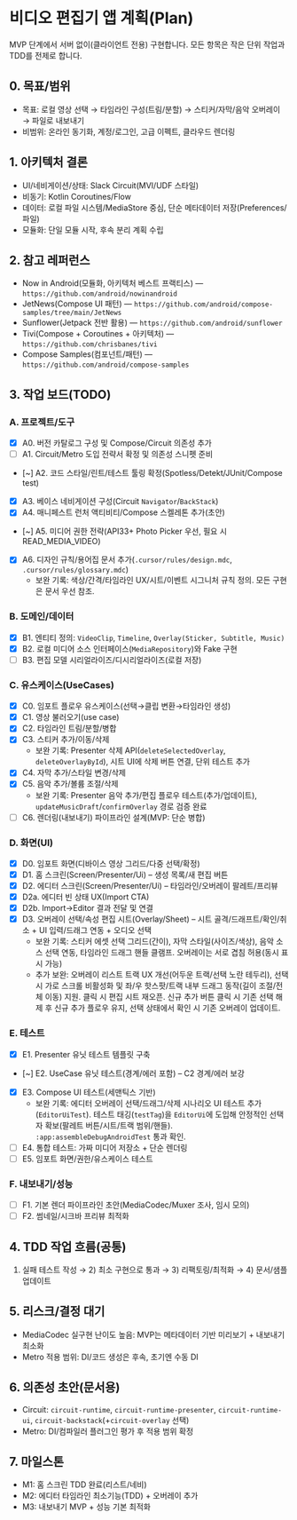 # 비디오 편집기 앱 계획(Plan)

MVP 단계에서 서버 없이(클라이언트 전용) 구현합니다. 모든 항목은 작은 단위 작업과 TDD를 전제로 합니다.

## 0. 목표/범위
- 목표: 로컬 영상 선택 → 타임라인 구성(트림/분할) → 스티커/자막/음악 오버레이 → 파일로 내보내기
- 비범위: 온라인 동기화, 계정/로그인, 고급 이펙트, 클라우드 렌더링

## 1. 아키텍처 결론
- UI/네비게이션/상태: Slack Circuit(MVI/UDF 스타일)
- 비동기: Kotlin Coroutines/Flow
- 데이터: 로컬 파일 시스템/MediaStore 중심, 단순 메타데이터 저장(Preferences/파일)
- 모듈화: 단일 모듈 시작, 후속 분리 계획 수립

## 2. 참고 레퍼런스
- Now in Android(모듈화, 아키텍처 베스트 프랙티스) — `https://github.com/android/nowinandroid`
- JetNews(Compose UI 패턴) — `https://github.com/android/compose-samples/tree/main/JetNews`
- Sunflower(Jetpack 전반 활용) — `https://github.com/android/sunflower`
- Tivi(Compose + Coroutines + 아키텍처) — `https://github.com/chrisbanes/tivi`
- Compose Samples(컴포넌트/패턴) — `https://github.com/android/compose-samples`

## 3. 작업 보드(TODO)

### A. 프로젝트/도구
- [x] A0. 버전 카탈로그 구성 및 Compose/Circuit 의존성 추가
- [ ] A1. Circuit/Metro 도입 전략서 확정 및 의존성 스니펫 준비
- [~] A2. 코드 스타일/린트/테스트 툴링 확정(Spotless/Detekt/JUnit/Compose test)
- [x] A3. 베이스 네비게이션 구성(Circuit `Navigator`/`BackStack`)
- [x] A4. 매니페스트 런처 액티비티/Compose 스켈레톤 추가(초안)
- [~] A5. 미디어 권한 전략(API33+ Photo Picker 우선, 필요 시 READ_MEDIA_VIDEO)
- [x] A6. 디자인 규칙/용어집 문서 추가(`.cursor/rules/design.mdc`, `.cursor/rules/glossary.mdc`)
  - 보완 기록: 색상/간격/타임라인 UX/시트/이벤트 시그니처 규칙 정의. 모든 구현은 문서 우선 참조.

### B. 도메인/데이터
- [x] B1. 엔티티 정의: `VideoClip`, `Timeline`, `Overlay(Sticker, Subtitle, Music)`
- [x] B2. 로컬 미디어 소스 인터페이스(`MediaRepository`)와 Fake 구현
- [ ] B3. 편집 모델 시리얼라이즈/디시리얼라이즈(로컬 저장)

### C. 유스케이스(UseCases)
- [x] C0. 임포트 플로우 유스케이스(선택→클립 변환→타임라인 생성)
- [x] C1. 영상 불러오기(use case)
- [x] C2. 타임라인 트림/분할/병합
- [x] C3. 스티커 추가/이동/삭제
  - 보완 기록: Presenter 삭제 API(`deleteSelectedOverlay`, `deleteOverlayById`), 시트 UI에 삭제 버튼 연결, 단위 테스트 추가
- [x] C4. 자막 추가/스타일 변경/삭제
- [x] C5. 음악 추가/볼륨 조절/삭제
  - 보완 기록: Presenter 음악 추가/편집 플로우 테스트(추가/업데이트), `updateMusicDraft`/`confirmOverlay` 경로 검증 완료
- [ ] C6. 렌더링(내보내기) 파이프라인 설계(MVP: 단순 병합)

### D. 화면(UI)
- [x] D0. 임포트 화면(디바이스 영상 그리드/다중 선택/확정)
- [x] D1. 홈 스크린(Screen/Presenter/Ui) – 생성 목록/새 편집 버튼
- [x] D2. 에디터 스크린(Screen/Presenter/Ui) – 타임라인/오버레이 팔레트/프리뷰
- [x] D2a. 에디터 빈 상태 UX(Import CTA)
- [x] D2b. Import→Editor 결과 전달 및 연결
- [x] D3. 오버레이 선택/속성 편집 시트(Overlay/Sheet) – 시트 골격/드래프트/확인/취소 + UI 입력/드래그 연동 + 오디오 선택
  - 보완 기록: 스티커 에셋 선택 그리드(간이), 자막 스타일(사이즈/색상), 음악 소스 선택 연동, 타임라인 드래그 핸들 클램프. 오버레이는 서로 겹침 허용(동시 표시 가능)
  - 추가 보완: 오버레이 리스트 트랙 UX 개선(어두운 트랙/선택 노란 테두리), 선택 시 가로 스크롤 비활성화 및 좌/우 핫스팟/트랙 내부 드래그 동작(길이 조절/전체 이동) 지원. 클릭 시 편집 시트 재오픈. 신규 추가 버튼 클릭 시 기존 선택 해제 후 신규 추가 플로우 유지, 선택 상태에서 확인 시 기존 오버레이 업데이트.

### E. 테스트
- [x] E1. Presenter 유닛 테스트 템플릿 구축
- [~] E2. UseCase 유닛 테스트(경계/에러 포함) – C2 경계/에러 보강
- [x] E3. Compose UI 테스트(세맨틱스 기반)
  - 보완 기록: 에디터 오버레이 선택/드래그/삭제 시나리오 UI 테스트 추가(`EditorUiTest`). 테스트 태깅(`testTag`)을 `EditorUi`에 도입해 안정적인 선택자 확보(팔레트 버튼/시트/트랙 범위/핸들). `:app:assembleDebugAndroidTest` 통과 확인.
- [ ] E4. 통합 테스트: 가짜 미디어 저장소 + 단순 렌더링
- [ ] E5. 임포트 화면/권한/유스케이스 테스트

### F. 내보내기/성능
- [ ] F1. 기본 렌더 파이프라인 초안(MediaCodec/Muxer 조사, 임시 모의)
- [ ] F2. 썸네일/시크바 프리뷰 최적화

## 4. TDD 작업 흐름(공통)
1) 실패 테스트 작성 → 2) 최소 구현으로 통과 → 3) 리팩토링/최적화 → 4) 문서/샘플 업데이트

## 5. 리스크/결정 대기
- MediaCodec 실구현 난이도 높음: MVP는 메타데이터 기반 미리보기 + 내보내기 최소화
- Metro 적용 범위: DI/코드 생성은 후속, 초기엔 수동 DI

## 6. 의존성 초안(문서용)
- Circuit: `circuit-runtime`, `circuit-runtime-presenter`, `circuit-runtime-ui`, `circuit-backstack`(+`circuit-overlay` 선택)
- Metro: DI/컴파일러 플러그인 평가 후 적용 범위 확정

## 7. 마일스톤
- M1: 홈 스크린 TDD 완료(리스트/네비)
- M2: 에디터 타임라인 최소기능(TDD) + 오버레이 추가
- M3: 내보내기 MVP + 성능 기본 최적화
